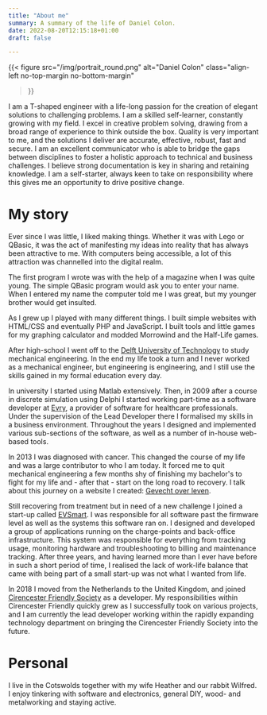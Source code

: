 ```yaml
---
title: "About me"
summary: A summary of the life of Daniel Colon.
date: 2022-08-20T12:15:18+01:00
draft: false

---
```


{{<
	figure src="/img/portrait_round.png"
	alt="Daniel Colon"
	class="align-left no-top-margin no-bottom-margin"
>}}

I am a T-shaped engineer with a life-long passion for the creation of elegant
solutions to challenging problems. I am a skilled self-learner, constantly
growing with my field. I excel in creative problem solving, drawing from a
broad range of experience to think outside the box. Quality is very important
to me, and the solutions I deliver are accurate, effective, robust, fast and
secure. I am an excellent communicator who is able to bridge the gaps between
disciplines to foster a	holistic approach to technical and business
challenges. I believe strong documentation is key in sharing and retaining
knowledge. I am a self-starter, always keen to take on responsibility where
this gives me an opportunity to	drive positive change.

# My story

Ever since I was little, I liked making things. Whether it was with Lego or
QBasic, it was the act of manifesting my ideas into reality that has always been
attractive to me. With computers being accessible, a lot of this attraction was
channelled into the digital realm.

The first program I wrote was with the help of a magazine when I was quite
young. The simple QBasic program would ask you to enter your name. When I
entered my name the computer told me I was great, but my younger brother would
get insulted.

As I grew up I played with many different things. I built simple websites with
HTML/CSS and eventually PHP and JavaScript. I built tools and little games for
my graphing calculator and modded Morrowind and the Half-Life games.

After high-school I went off to the
[Delft University of Technology](https://www.tudelft.nl/en/) to study
mechanical engineering. In the end my life took a turn and I never worked as a
mechanical engineer, but engineering is engineering, and I still use the skills
gained in my formal education every day.

In university I started using Matlab extensively. Then, in 2009 after a course
in discrete simulation using Delphi I started working part-time as a software
developer at [Evry](https://www.evry.nl/), a provider of software for
healthcare professionals. Under the supervision of the Lead Developer there I
formalised my skills in a business environment. Throughout the years I designed
and implemented various sub-sections of the software, as well as a number of
in-house web-based tools.

In 2013 I was diagnosed with cancer. This changed the course of my life and was
a large contributor to who I am today. It forced me to quit mechanical
engineering a few months shy of finishing my bachelor's to fight for my life
and - after that - start on the long road to recovery. I talk about this journey
on a website I created: 
[Gevecht over leven](https://gevechtoverleven.nl/en/).

Still recovering from treatment but in need of a new challenge I joined a
start-up called [EVSmart](https://evsmart.nl/).
I was responsible for all software past the firmware level as well as the
systems this software ran on. I designed and developed a group of applications
running on the charge-points and back-office infrastructure. This system was
responsible for everything from tracking usage, monitoring hardware and
troubleshooting to billing and maintenance tracking. After three years, and
having learned more than I ever have before in such a short period of time, I
realised the lack of work-life balance that came with being part of a small
start-up was not what I wanted from life.

In 2018 I moved from the Netherlands to the United Kingdom, and joined
[Cirencester Friendly Society](https://www.cirencester-friendly.co.uk/) as a
developer. My responsibilities within Cirencester Friendly quickly grew as I
successfully took on various projects, and I am currently the lead developer
working within the rapidly expanding technology department on bringing the
Cirencester Friendly Society into the future.

# Personal

I live in the Cotswolds together with my wife Heather and our rabbit Wilfred.
I enjoy tinkering with software and electronics, general DIY, wood- and
metalworking and staying active.
